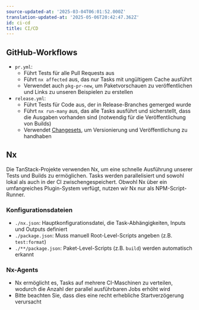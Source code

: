 ```yaml
---
source-updated-at: '2025-03-04T06:01:52.000Z'
translation-updated-at: '2025-05-06T20:42:47.362Z'
id: ci-cd
title: CI/CD
---
```

## GitHub-Workflows

- `pr.yml`:
    - Führt Tests für alle Pull Requests aus
    - Führt `nx affected` aus, das nur Tasks mit ungültigem Cache ausführt
    - Verwendet auch `pkg-pr-new`, um Paketvorschauen zu veröffentlichen und Links zu unseren Beispielen zu erstellen
- `release.yml`:
    - Führt Tests für Code aus, der in Release-Branches gemerged wurde
    - Führt `nx run-many` aus, das alle Tasks ausführt und sicherstellt, dass die Ausgaben vorhanden sind (notwendig für die Veröffentlichung von Builds)
    - Verwendet [Changesets](https://github.com/changesets/changesets), um Versionierung und Veröffentlichung zu handhaben

## Nx

Die TanStack-Projekte verwenden Nx, um eine schnelle Ausführung unserer Tests und Builds zu ermöglichen. Tasks werden parallelisiert und sowohl lokal als auch in der CI zwischengespeichert. Obwohl Nx über ein umfangreiches Plugin-System verfügt, nutzen wir Nx nur als NPM-Script-Runner.

### Konfigurationsdateien

- `./nx.json`: Hauptkonfigurationsdatei, die Task-Abhängigkeiten, Inputs und Outputs definiert
- `./package.json`: Muss manuell Root-Level-Scripts angeben (z.B. `test:format`)
- `./**/package.json`: Paket-Level-Scripts (z.B. `build`) werden automatisch erkannt

### Nx-Agents

- Nx ermöglicht es, Tasks auf mehrere CI-Maschinen zu verteilen, wodurch die Anzahl der parallel ausführbaren Jobs erhöht wird
- Bitte beachten Sie, dass dies eine recht erhebliche Startverzögerung verursacht

